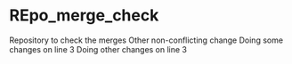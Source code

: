 # REpo_merge_check
Repository to check the merges
Other non-conflicting change
Doing some changes on line 3
Doing other changes on line 3
